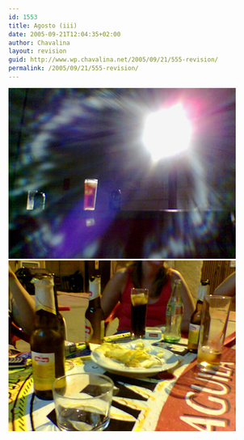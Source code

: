 ```yaml
---
id: 1553
title: Agosto (iii)
date: 2005-09-21T12:04:35+02:00
author: Chavalina
layout: revision
guid: http://www.wp.chavalina.net/2005/09/21/555-revision/
permalink: /2005/09/21/555-revision/
---
```

<img class="imgizqda" src="/imagenes/fotos/agosto-molino.jpg" alt="Quiero que sea 29 de julio" />  
<img class="imgizqda" src="/imagenes/fotos/agosto-mahou.jpg" alt="Cu&aacute;ntas veces me han dicho que no hay una m&aacute;quina del tiempo..." />